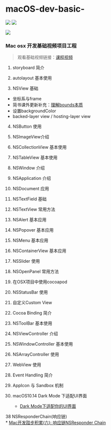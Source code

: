 # macOS-dev-basic-
![](https://img.shields.io/badge/platform-MacOSX-red.svg)
![](https://img.shields.io/badge/Language-swift3.1-orange.svg)


![](https://ws3.sinaimg.cn/large/006tNc79gy1fjb0li8lkvj30v20hkn5x.jpg)

### Mac  osx 开发基础视频项目工程

>   观看基础视频链接：[课程视频](http://study.163.com/course/introduction/1004170018.htm)

1. storyboard 简介
   
2. autolayout 基本使用

3. NSView 基础
  * 坐标系与frame
  * 简书课外更新补充：[理解bounds本质](http://www.jianshu.com/p/889ef9bb8b2e)
  * 设置backgroundColor
  * backed-layer view / hosting-layer view
4. NSButton 使用
5. NSImageView介绍
6. NSCollectionView 基本使用
7. NSTableView 基本使用
8. NSWindow 介绍
9. NSApplication 介绍
10. NSDocument 应用
11. NSTextField 基础
12. NSTextView 常用方法
13. NSAlert 基本应用
14. NSPopover 基本应用
15. NSMenu 基本应用
16. NSContainerView 基本应用
17. NSSlider 使用
18. NSOpenPanel 常用方法
19. 在OSX项目中使用cocoapod
20. NSStatusBar 使用
21. 自定义Custom View
22. Cocoa Binding 简介
23. NSToolBar 基本使用
24. NSViewController 介绍
25. NSWindowController 基本使用
26. NSArrayController 使用
27. WebView 使用
28. Event Handling 简介
29. AppIcon 与 Sandbox 机制 
   
36. macOS10.14 Dark Mode 下适配UI界面
    * [Dark Mode下适配你的UI界面](https://www.jianshu.com/p/27f5df87cc16)

38 NSResponderChain(响应链)  
    * [Mac开发跬步积累(六): 响应链NSResponder Chain]()